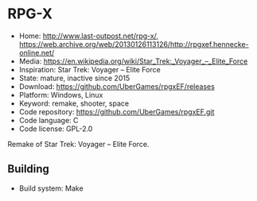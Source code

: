 # RPG-X

- Home: http://www.last-outpost.net/rpg-x/, https://web.archive.org/web/20130126113126/http://rpgxef.hennecke-online.net/
- Media: https://en.wikipedia.org/wiki/Star_Trek:_Voyager_–_Elite_Force
- Inspiration: Star Trek: Voyager – Elite Force
- State: mature, inactive since 2015
- Download: https://github.com/UberGames/rpgxEF/releases
- Platform: Windows, Linux
- Keyword: remake, shooter, space
- Code repository: https://github.com/UberGames/rpgxEF.git
- Code language: C
- Code license: GPL-2.0

Remake of Star Trek: Voyager – Elite Force.

## Building

- Build system: Make
